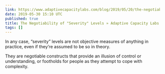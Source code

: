 ```yaml
---
link: https://www.adaptivecapacitylabs.com/blog/2019/05/20/the-negotiability-of-severity-levels/
date: 2019-05-30 15:10 UTC
published: true
title: The Negotiability of "Severity" Levels » Adaptive Capacity Labs
tags: []
---
```


In any case, “severity” levels are not objective measures of anything in practice, even if they’re assumed to be so in theory.

They are negotiable constructs that provide an illusion of control or understanding, or footholds for people as they attempt to cope with complexity.
